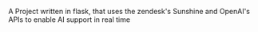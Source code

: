 A Project written in flask, that uses the zendesk's Sunshine and OpenAI's APIs to enable AI support in real time
